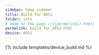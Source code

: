 ```yaml
---
sidebar: home_sidebar
title: Build for d851
folder: info
# name of the page (/{{permalink}}.html)
permalink: build_for_d851.html
device: d851
---
```

{% include templates/device_build.md %}
